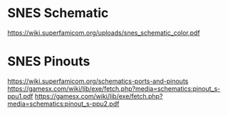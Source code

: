 # SNES Schematic

https://wiki.superfamicom.org/uploads/snes_schematic_color.pdf

# SNES Pinouts

https://wiki.superfamicom.org/schematics-ports-and-pinouts
https://gamesx.com/wiki/lib/exe/fetch.php?media=schematics:pinout_s-ppu1.pdf
https://gamesx.com/wiki/lib/exe/fetch.php?media=schematics:pinout_s-ppu2.pdf
